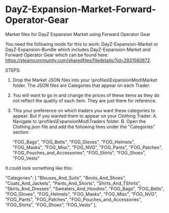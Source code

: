 # DayZ-Expansion-Market-Forward-Operator-Gear
Market files for DayZ Expansion Market using Forward Operator Gear

You need the following mods for this to work: DayZ-Expansion-Market or DayZ-Expansion-Bundle which includes DayZ-Expansion-Market and Forward Operator Gear which can be found here: https://steamcommunity.com/sharedfiles/filedetails/?id=2931560672. 

STEPS: 
  1. Drop the Market JSON files into your \profiles\ExpansionMod\Market folder. The JSON files are Categories that appear on each Trader.
  2. You will want to go in and change the prices of these items as they do not reflect the quality of each item. They are just there for reference. 
  3. This your preference on which traders you want these categories to appear. But if you wanted them to appear on your Clothing Trader:
      A. Navigate to \profiles\ExpansionMod\Traders folder. 
      B. Open the Clothing.json file and add the following lines under the "Categories" section:
      
      "FOG_Bags",
      "FOG_Belts",
      "FOG_Gloves",
      "FOG_Helmets",
      "FOG_Masks",
      "FOG_Misc",
      "FOG_NVG",
      "FOG_Pants",
      "FOG_Patches",
      "FOG_Pouches_and_Accessories",
      "FOG_Shirts",
      "FOG_Shoes",
      "FOG_Vests"
      
It could look something like this:
      
"Categories": [
        "Blouses_And_Suits",
        "Boots_And_Shoes",
        "Coats_And_Jackets",
        "Pants_And_Shorts",
        "Shirts_And_TShirts",
        "Skirts_And_Dresses",
        "Sweaters_And_Hoodies",
        "FOG_Bags",
        "FOG_Belts",
        "FOG_Gloves",
        "FOG_Helmets",
        "FOG_Masks",
        "FOG_Misc",
        "FOG_NVG",
        "FOG_Pants",
        "FOG_Patches",
        "FOG_Pouches_and_Accessories",
        "FOG_Shirts",
        "FOG_Shoes",
        "FOG_Vests"
],

